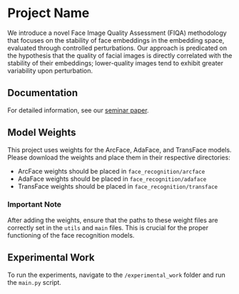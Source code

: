 # Project Name

We introduce a novel Face Image Quality Assessment (FIQA) methodology that focuses on the stability of face embeddings in the embedding space, evaluated through controlled perturbations. Our approach is predicated on the hypothesis that the quality of facial images is directly correlated with the stability of their embeddings; lower-quality images tend to exhibit greater variability upon perturbation.


## Documentation

For detailed information, see our [seminar paper](docs/SBSSeminar.pdf).

## Model Weights

This project uses weights for the ArcFace, AdaFace, and TransFace models. Please download the weights and place them in their respective directories:

- ArcFace weights should be placed in `face_recognition/arcface`
- AdaFace weights should be placed in `face_recognition/adaface`
- TransFace weights should be placed in `face_recognition/transface`

### Important Note

After adding the weights, ensure that the paths to these weight files are correctly set in the `utils` and `main` files. This is crucial for the proper functioning of the face recognition models.

## Experimental Work

To run the experiments, navigate to the `/experimental_work` folder and run the `main.py` script.
